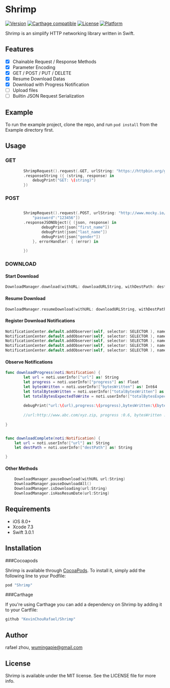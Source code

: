 # Shrimp

[![Version](https://img.shields.io/cocoapods/v/Shrimp.svg?style=flat)](http://cocoapods.org/pods/Shrimp)
[![Carthage compatible](https://img.shields.io/badge/Carthage-compatible-4BC51D.svg?style=flat)](https://github.com/Carthage/Carthage)
[![License](https://img.shields.io/cocoapods/l/Shrimp.svg?style=flat)](http://cocoapods.org/pods/Shrimp)
[![Platform](https://img.shields.io/cocoapods/p/Shrimp.svg?style=flat)](http://cocoapods.org/pods/Shrimp)


Shrimp is an simplify HTTP networking library written in Swift.

## Features

- [x] Chainable Request / Response Methods
- [x] Parameter Encoding
- [x] GET / POST / PUT / DELETE
- [x] Resume Download Datas
- [x] Download with Progress Notification
- [ ] Upload files
- [ ] Builtin JSON Request Serialization

## Example

To run the example project, clone the repo, and run `pod install` from the Example directory first.



## Usage

### GET

```swift
        ShrimpRequest().request(.GET, urlString: "https://httpbin.org/get")
        .responseString ({ (string, response) in
            debugPrint("GET: \(string)")
        })
```

### POST

```swift

        ShrimpRequest().request(.POST, urlString: "http://www.mocky.io/v2/56c5b7a80f0000d027a204e2", parameters: ["username":"rafael",
            "password":"123456"])
        .responseJSONObject({ (json, response) in
                debugPrint(json["first_name"])
                debugPrint(json["last_name"])
                debugPrint(json["gender"])            
            }, errorHandler: { (error) in
                
        })
```
### DOWNLOAD

#### Start Download
```swift
DownloadManager.download(withURL: downloadURLString, withDestPath: destPath)
```

#### Resume Download

```swift
DownloadManager.resumeDownload(withURL: downloadURLString, withDestPath: destPath)

```

#### Register Download Notifications

```swift
NotificationCenter.default.addObserver(self, selector: SELECTOR ), name: NSNotification.Name(rawValue: Noti_DownloadManager_Start), object: nil)
NotificationCenter.default.addObserver(self, selector: SELECTOR ), name: NSNotification.Name(rawValue: Noti_DownloadManager_Progress), object: nil)
NotificationCenter.default.addObserver(self, selector: SELECTOR ), name: NSNotification.Name(rawValue: Noti_DownloadManager_Complete), object: nil)
NotificationCenter.default.addObserver(self, selector: SELECTOR ), name: NSNotification.Name(rawValue: Noti_DownloadManager_Failed), object: nil)
NotificationCenter.default.addObserver(self, selector: SELECTOR ), name: NSNotification.Name(rawValue: Noti_DownloadManager_Cancel), object: nil)

```

#### Observe Notifications
```swift
func downloadProgress(noti:Notification) {
        let url = noti.userInfo!["url"] as! String
        let progress = noti.userInfo!["progress"] as! Float
        let bytesWritten = noti.userInfo!["bytesWritten"] as! Int64
        let totalBytesWritten = noti.userInfo!["totalBytesWritten"] as! Int64
        let totalBytesExpectedToWrite = noti.userInfo!["totalBytesExpectedToWrite"] as! Int64
        
        debugPrint("url:\(url),progress:\(progress),bytesWritten:\(bytesWritten),totalBytesWritten\(totalBytesWritten),totalBytesExpectedToWrite:\(totalBytesExpectedToWrite)")
        
        //url:http://www.abc.com/xyz.zip, progress :0.6, bytesWritten :30, totalBytesWritten :6000, totalBytesExpectedToWrite :10000 
            
}


func downloadComplete(noti:Notification) {
    let url = noti.userInfo!["url"] as! String
    let destPath = noti.userInfo!["destPath"] as! String

}


```

#### Other Methods
```swift
    DownloadManager.pauseDownload(withURL url:String)
    DownloadManager.pauseDownloadAll()
    DownloadManager.isDownloading(url:String)    
    DownloadManager.isHasResumDate(url:String)

```

## Requirements
- iOS 8.0+  
- Xcode 7.3
- Swift 3.0.1

## Installation

###Cocoapods

Shrimp is available through [CocoaPods](http://cocoapods.org). To install
it, simply add the following line to your Podfile:

```ruby
pod "Shrimp"
```

###Carthage

If you're using Carthage you can add a dependency on Shrimp by adding it to your Cartfile:

```ruby
github "KevinChouRafael/Shrimp"
```

## Author

rafael zhou, wumingapie@gmail.com

## License

Shrimp is available under the MIT license. See the LICENSE file for more info.
